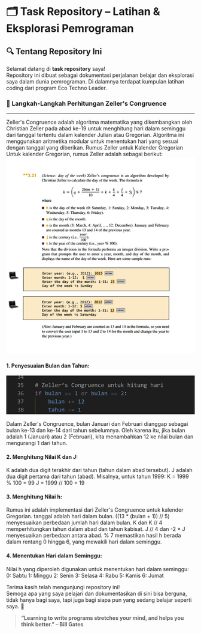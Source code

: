 # 🗂️ Task Repository – Latihan & Eksplorasi Pemrograman

## 🔍 Tentang Repository Ini

Selamat datang di **task repository** saya!  
Repository ini dibuat sebagai dokumentasi perjalanan belajar dan eksplorasi saya dalam dunia pemrograman. Di dalamnya terdapat kumpulan latihan coding dari program Eco Techno Leader. 

### 🧮 Langkah-Langkah Perhitungan Zeller's Congruence 
----
Zeller's Congruence adalah algoritma matematika yang dikembangkan oleh Christian Zeller pada abad ke-19 untuk menghitung hari dalam seminggu dari tanggal tertentu dalam kalender Julian atau Gregorian. Algoritma ini menggunakan aritmetika modular untuk menentukan hari yang sesuai dengan tanggal yang diberikan.
Rumus Zeller untuk Kalender Gregorian
Untuk kalender Gregorian, rumus Zeller adalah sebagai berikut:
![zeller rumus](https://github.com/Asfa-Asfialana/TASK-REPOSITORY/blob/main/zeller%20rumus.jpg)

#### 1. Penyesuaian Bulan dan Tahun:
![gambar1](https://github.com/Asfa-Asfialana/TASK-REPOSITORY/blob/main/gambar1.png)

Dalam Zeller's Congruence, bulan Januari dan Februari dianggap sebagai bulan ke-13 dan ke-14 dari tahun sebelumnya. Oleh karena itu, jika bulan adalah 1 (Januari) atau 2 (Februari), kita menambahkan 12 ke nilai bulan dan mengurangi 1 dari tahun.
#### 2. Menghitung Nilai K dan J:


K adalah dua digit terakhir dari tahun (tahun dalam abad tersebut).
J adalah dua digit pertama dari tahun (abad).
Misalnya, untuk tahun 1999:
K = 1999 % 100 = 99
J = 1999 // 100 = 19

#### 3. Menghitung Nilai h:



Rumus ini adalah implementasi dari Zeller's Congruence untuk kalender Gregorian.
tanggal adalah hari dalam bulan.
((13 * (bulan + 1)) // 5) menyesuaikan perbedaan jumlah hari dalam bulan.
K dan K // 4 memperhitungkan tahun dalam abad dan tahun kabisat.
J // 4 dan -2 * J menyesuaikan perbedaan antara abad.
% 7 memastikan hasil h berada dalam rentang 0 hingga 6, yang mewakili hari dalam seminggu.
#### 4. Menentukan Hari dalam Seminggu:


Nilai h yang diperoleh digunakan untuk menentukan hari dalam seminggu:
0: Sabtu
1: Minggu
2: Senin
3: Selasa
4: Rabu
5: Kamis
6: Jumat

Terima kasih telah mengunjungi repository ini!  
Semoga apa yang saya pelajari dan dokumentasikan di sini bisa berguna, tidak hanya bagi saya, tapi juga bagi siapa pun yang sedang belajar seperti saya. 🚀

> **“Learning to write programs stretches your mind, and helps you think better.” – Bill Gates**
